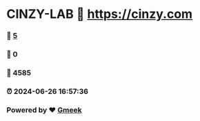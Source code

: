 # CINZY-LAB :link: https://cinzy.com 
### :page_facing_up: [5](https://cinzy.com/tag.html) 
### :speech_balloon: 0 
### :hibiscus: 4585 
### :alarm_clock: 2024-06-26 16:57:36 
### Powered by :heart: [Gmeek](https://github.com/Meekdai/Gmeek)

